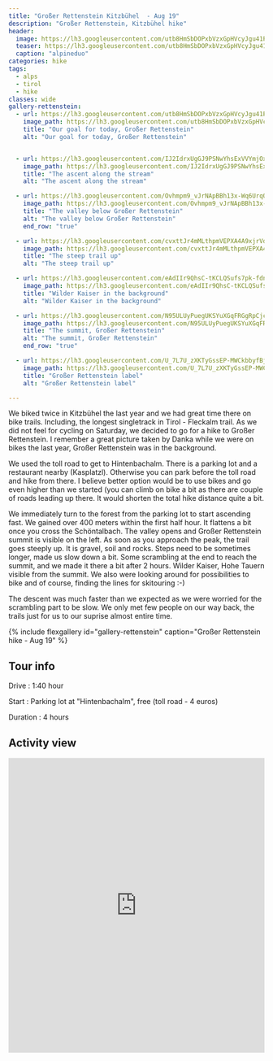 ```yaml
---
title: "Großer Rettenstein Kitzbühel  - Aug 19"
description: "Großer Rettenstein, Kitzbühel hike"
header:
  image: https://lh3.googleusercontent.com/utb8HmSbDOPxbVzxGpHVcyJgu41PpjWHmXlr9Rz_aUB4h1JFO5xQhgtWM7uBgHFjtvIF5jLW2Y1Hz1Q1sNHZp-Z0DeWL_W_ZMyEvsdAQ57w_XAzqdXLzAIAFRf6lJ0Zs1UmVYts3WczrQ74fftduAyelR6fTMEjrjkZcROoU3CQrr_is0hZMnIDkeUFw_npqul4GHN5ipYXUWg930cyfvwM8fNc_Mf8fAhdm7J_dntI_OL53bjnBZ_v0UkLPtf7Hmztd7YQ4fuUAzvAFrq365S29W9Kwf-QXZ2a2aeHMz6NkIg1PXVSf-D8BMIMbe1xsfSKgzbDYmNzGL3m-bTeJ3L9oZuVpDuSneO_c3lQJVuVsXp3-Bq640iw2PDWaaOvbdE-rXEsrZjTa-i9LOLP6xFrHpu5iy0s7ZZIXDo52xglymxpdZl3BSEktRwRj97G22-aSLTwn1cFlq1wMDwaaSUQ8_M0ytn7JBH3e7OZ02VjsBZH6KuAEOMLLQ8qPaHKv5HCxUjHbo_Jwo7yYeyniVLvErR5uN7RLjNP9WrG90orDQpp3cSbNxnAQR2zmIrEXU1yx7d_wn1EiHSw-m2lXGgAY6ahMnW8tUzBhJQxxGSOh416cZWx43zTruLljyWOpLupBR-qroFArNDtsTF_9oLIwY8dW23uYLJT3mr6PczRSDTUENalQesc3Pu239kBV-RE_SYa-sqU4TBOFIjPxzbL7gg=w1482-h1540-no
  teaser: https://lh3.googleusercontent.com/utb8HmSbDOPxbVzxGpHVcyJgu41PpjWHmXlr9Rz_aUB4h1JFO5xQhgtWM7uBgHFjtvIF5jLW2Y1Hz1Q1sNHZp-Z0DeWL_W_ZMyEvsdAQ57w_XAzqdXLzAIAFRf6lJ0Zs1UmVYts3WczrQ74fftduAyelR6fTMEjrjkZcROoU3CQrr_is0hZMnIDkeUFw_npqul4GHN5ipYXUWg930cyfvwM8fNc_Mf8fAhdm7J_dntI_OL53bjnBZ_v0UkLPtf7Hmztd7YQ4fuUAzvAFrq365S29W9Kwf-QXZ2a2aeHMz6NkIg1PXVSf-D8BMIMbe1xsfSKgzbDYmNzGL3m-bTeJ3L9oZuVpDuSneO_c3lQJVuVsXp3-Bq640iw2PDWaaOvbdE-rXEsrZjTa-i9LOLP6xFrHpu5iy0s7ZZIXDo52xglymxpdZl3BSEktRwRj97G22-aSLTwn1cFlq1wMDwaaSUQ8_M0ytn7JBH3e7OZ02VjsBZH6KuAEOMLLQ8qPaHKv5HCxUjHbo_Jwo7yYeyniVLvErR5uN7RLjNP9WrG90orDQpp3cSbNxnAQR2zmIrEXU1yx7d_wn1EiHSw-m2lXGgAY6ahMnW8tUzBhJQxxGSOh416cZWx43zTruLljyWOpLupBR-qroFArNDtsTF_9oLIwY8dW23uYLJT3mr6PczRSDTUENalQesc3Pu239kBV-RE_SYa-sqU4TBOFIjPxzbL7gg=w300-h800-no
  caption: "alpineduo"
categories: hike
tags:
  - alps
  - tirol
  - hike
classes: wide
gallery-rettenstein:
  - url: https://lh3.googleusercontent.com/utb8HmSbDOPxbVzxGpHVcyJgu41PpjWHmXlr9Rz_aUB4h1JFO5xQhgtWM7uBgHFjtvIF5jLW2Y1Hz1Q1sNHZp-Z0DeWL_W_ZMyEvsdAQ57w_XAzqdXLzAIAFRf6lJ0Zs1UmVYts3WczrQ74fftduAyelR6fTMEjrjkZcROoU3CQrr_is0hZMnIDkeUFw_npqul4GHN5ipYXUWg930cyfvwM8fNc_Mf8fAhdm7J_dntI_OL53bjnBZ_v0UkLPtf7Hmztd7YQ4fuUAzvAFrq365S29W9Kwf-QXZ2a2aeHMz6NkIg1PXVSf-D8BMIMbe1xsfSKgzbDYmNzGL3m-bTeJ3L9oZuVpDuSneO_c3lQJVuVsXp3-Bq640iw2PDWaaOvbdE-rXEsrZjTa-i9LOLP6xFrHpu5iy0s7ZZIXDo52xglymxpdZl3BSEktRwRj97G22-aSLTwn1cFlq1wMDwaaSUQ8_M0ytn7JBH3e7OZ02VjsBZH6KuAEOMLLQ8qPaHKv5HCxUjHbo_Jwo7yYeyniVLvErR5uN7RLjNP9WrG90orDQpp3cSbNxnAQR2zmIrEXU1yx7d_wn1EiHSw-m2lXGgAY6ahMnW8tUzBhJQxxGSOh416cZWx43zTruLljyWOpLupBR-qroFArNDtsTF_9oLIwY8dW23uYLJT3mr6PczRSDTUENalQesc3Pu239kBV-RE_SYa-sqU4TBOFIjPxzbL7gg=w1482-h1540-no
    image_path: https://lh3.googleusercontent.com/utb8HmSbDOPxbVzxGpHVcyJgu41PpjWHmXlr9Rz_aUB4h1JFO5xQhgtWM7uBgHFjtvIF5jLW2Y1Hz1Q1sNHZp-Z0DeWL_W_ZMyEvsdAQ57w_XAzqdXLzAIAFRf6lJ0Zs1UmVYts3WczrQ74fftduAyelR6fTMEjrjkZcROoU3CQrr_is0hZMnIDkeUFw_npqul4GHN5ipYXUWg930cyfvwM8fNc_Mf8fAhdm7J_dntI_OL53bjnBZ_v0UkLPtf7Hmztd7YQ4fuUAzvAFrq365S29W9Kwf-QXZ2a2aeHMz6NkIg1PXVSf-D8BMIMbe1xsfSKgzbDYmNzGL3m-bTeJ3L9oZuVpDuSneO_c3lQJVuVsXp3-Bq640iw2PDWaaOvbdE-rXEsrZjTa-i9LOLP6xFrHpu5iy0s7ZZIXDo52xglymxpdZl3BSEktRwRj97G22-aSLTwn1cFlq1wMDwaaSUQ8_M0ytn7JBH3e7OZ02VjsBZH6KuAEOMLLQ8qPaHKv5HCxUjHbo_Jwo7yYeyniVLvErR5uN7RLjNP9WrG90orDQpp3cSbNxnAQR2zmIrEXU1yx7d_wn1EiHSw-m2lXGgAY6ahMnW8tUzBhJQxxGSOh416cZWx43zTruLljyWOpLupBR-qroFArNDtsTF_9oLIwY8dW23uYLJT3mr6PczRSDTUENalQesc3Pu239kBV-RE_SYa-sqU4TBOFIjPxzbL7gg=w300-h400-no
    title: "Our goal for today, Großer Rettenstein"
    alt: "Our goal for today, Großer Rettenstein"


  - url: https://lh3.googleusercontent.com/IJ2IdrxUgGJ9PSNwYhsExVVYmjOxHk62ev4YY1j3r32KlncXX5hQQPONQdHGiNuLX8Awj8zanW_oudel3MAzUx_IvSsgYfIO_4e6RueARO30c0OHlKf_XgW1qT0yHhPxM2k4e1e300Tso4_t_GRnQenXkgQ0PT0x65IUDBkghFaFeFIi8aTkM83qXXigZzD6a_fu-6kOQCAUsk3D--kq59w3UgnajeE5sIHVumgR8yNVwRlGdjr841o8HSw4WpN3YwArCC8jo81nIUwyUHOip6-SdNvJSzcAkIUvPDROm3_rdODDgDxlL-vH-_gch0SICcuDakbqO-I8kasRuAx6KSsOqi95cOFmWUc3RLgUDv-luJzk4s58e4b6Nyyo2JVpIFsVYVlxfDug5_gvlBsgVqEoDLTJ6pBnHpMYvRCN0yjp29daVZWIVndiymDohw6lmxhX6jQjrzMsq7HPj673jL5Q0I-96a2Nq_QNhpwOOFw1E4bZnCn9o-jfLH6CVrGMj7GJBXsczkM0yE__OLO-Rul0OhaSqatHGk-mH-loV3oUTdR3O-4pltk4x5KUOJN3Avwt13A_fxKcrrYXSFlfzyHhBwGXt1z_lwcS_3iIdgEMGKSwA6ufku9NCzLjq6W5I44JKpXTCRs5b1D2MBrebpWXcxvsIOB51DxTzqUCTGm8AMFwM9sbcIFal58pWhx6VrhKrCNX948BkOjS-2Av9x6p=w1156-h1540-no
    image_path: https://lh3.googleusercontent.com/IJ2IdrxUgGJ9PSNwYhsExVVYmjOxHk62ev4YY1j3r32KlncXX5hQQPONQdHGiNuLX8Awj8zanW_oudel3MAzUx_IvSsgYfIO_4e6RueARO30c0OHlKf_XgW1qT0yHhPxM2k4e1e300Tso4_t_GRnQenXkgQ0PT0x65IUDBkghFaFeFIi8aTkM83qXXigZzD6a_fu-6kOQCAUsk3D--kq59w3UgnajeE5sIHVumgR8yNVwRlGdjr841o8HSw4WpN3YwArCC8jo81nIUwyUHOip6-SdNvJSzcAkIUvPDROm3_rdODDgDxlL-vH-_gch0SICcuDakbqO-I8kasRuAx6KSsOqi95cOFmWUc3RLgUDv-luJzk4s58e4b6Nyyo2JVpIFsVYVlxfDug5_gvlBsgVqEoDLTJ6pBnHpMYvRCN0yjp29daVZWIVndiymDohw6lmxhX6jQjrzMsq7HPj673jL5Q0I-96a2Nq_QNhpwOOFw1E4bZnCn9o-jfLH6CVrGMj7GJBXsczkM0yE__OLO-Rul0OhaSqatHGk-mH-loV3oUTdR3O-4pltk4x5KUOJN3Avwt13A_fxKcrrYXSFlfzyHhBwGXt1z_lwcS_3iIdgEMGKSwA6ufku9NCzLjq6W5I44JKpXTCRs5b1D2MBrebpWXcxvsIOB51DxTzqUCTGm8AMFwM9sbcIFal58pWhx6VrhKrCNX948BkOjS-2Av9x6p=w300-h400-no
    title: "The ascent along the stream"
    alt: "The ascent along the stream"

  - url: https://lh3.googleusercontent.com/Ovhmpm9_vJrNApBBh13x-Wq6UrqOsRi8xYlVMRaPDTYszHYiENapSHk-aJzdm94kuZ6bYwoOQ-SCPoVjGlFUZ0NF5OzI4CiLhHwl3pIEc0HXbgb5X0KdAWv9AdiVPcB0pMc5-96M1-JjelHKOWULoS7Kxr6jdrX4rdqNTr66imhlrlzpQq51pbkpHtsL20Uqhy8Yd_TGOy0K3EXcwfh2Tfwxw0dOI9-5mBCzSfOTp2zWyruRsE0msPuJLItd2O9aUKZh6gyzqzqiYGPPLzIPgssTiBT1TIe9dg1IxGB_K_djAUiyERIQaPjwSQ4Zz-ngk5hDMY8Z3z11L8WuX7AP5akHDuSdkwiRL5_lUy9dpgMSa0pt4Ixuc-L6vuzKdYhEMMPs3uZ68wrIGtN1opicdntXGN1c3K5ZIsA0jeufFP4T0mtftUygVsTqrigEmEEr4eycNdiFRNvCL3DW9iIn_bJy9eYm0ix87k_07YFt2V-ILKyDdJAnqBwGcqFbV6T_28E8D5svngyvfhnsTkTdr4739lI32Ob8Bj-2Y-WKWWrVrSxBL2a8eJJMurt7hcJV_m8qweDzIt2moqzOcl27xAtT81qmNh1YcfjgZYC3e8FIXkC-L5gsf5CALQiLXQUx2i0xTNWPi49U9by-LPqg2nMN2PV0usZpjZe9xeLcGtInLuGdHHRPyV8u83R42ykvQM9-WU_mfqeDZ3vfUdchdUwt-b9vH632xBTWOCft9tj9TpIzhQ=w2054-h1542-no
    image_path: https://lh3.googleusercontent.com/Ovhmpm9_vJrNApBBh13x-Wq6UrqOsRi8xYlVMRaPDTYszHYiENapSHk-aJzdm94kuZ6bYwoOQ-SCPoVjGlFUZ0NF5OzI4CiLhHwl3pIEc0HXbgb5X0KdAWv9AdiVPcB0pMc5-96M1-JjelHKOWULoS7Kxr6jdrX4rdqNTr66imhlrlzpQq51pbkpHtsL20Uqhy8Yd_TGOy0K3EXcwfh2Tfwxw0dOI9-5mBCzSfOTp2zWyruRsE0msPuJLItd2O9aUKZh6gyzqzqiYGPPLzIPgssTiBT1TIe9dg1IxGB_K_djAUiyERIQaPjwSQ4Zz-ngk5hDMY8Z3z11L8WuX7AP5akHDuSdkwiRL5_lUy9dpgMSa0pt4Ixuc-L6vuzKdYhEMMPs3uZ68wrIGtN1opicdntXGN1c3K5ZIsA0jeufFP4T0mtftUygVsTqrigEmEEr4eycNdiFRNvCL3DW9iIn_bJy9eYm0ix87k_07YFt2V-ILKyDdJAnqBwGcqFbV6T_28E8D5svngyvfhnsTkTdr4739lI32Ob8Bj-2Y-WKWWrVrSxBL2a8eJJMurt7hcJV_m8qweDzIt2moqzOcl27xAtT81qmNh1YcfjgZYC3e8FIXkC-L5gsf5CALQiLXQUx2i0xTNWPi49U9by-LPqg2nMN2PV0usZpjZe9xeLcGtInLuGdHHRPyV8u83R42ykvQM9-WU_mfqeDZ3vfUdchdUwt-b9vH632xBTWOCft9tj9TpIzhQ=w400-h300-no
    title: "The valley below Großer Rettenstein"
    alt: "The valley below Großer Rettenstein"
    end_row: "true"

  - url: https://lh3.googleusercontent.com/cvxttJr4mMLthpmVEPXA4A9xjrVdTrizV2Knr1AD7axkSd1tZn1jB0r540PcQ_rvORRh7NOCvPwWhgcl_2GA9YbzoLk7cJ8rXS6PMV_ysPI0DkzuRitKz5hbKa-UGJm8b0OdzU3qIOSht1FHrxIu473wXHM0cu-Ki7PuA8IaJ0WUzcpk4fIXBAtbLBtVE6f1j6KX31Zn552zzyI102xNGAruuyEsT8m4cWNn62ywg-kGk4USCurLPnxM--g6UNWXS_gnc5t-100ppJKlQb12zgq2U9sbkQMjtsYo20XusZYR_oqmoOWfeLUOlqytx0FNQmRpoB6Oj-OAupBYUvF0l_fIPCOrpVmUk0vjMYGWlF_tyHbVTBRl_xZgEbeVax20EiVnPibepNilNc1Wghq35kRAVD5tu9HVBrGVgkQeVNvHuSm9HZ3f_EG-pGRzovkDr71EjAhiKxgVCbucBFOZolX7aH4lgKDAi64HksAM4LxRspK5WG4NJDAjWRpvtgwFKPmLPH4a88WIwdxfJkqw32w_-OxdYOrPTB7I8M3fRMl6-3MWNY9E3Nxe0PKpFV35yr2zAz-eMiON0IP_IpkCqJLXBCd_GM-24UjuGHpbJVFWBdrU3bmy45u7TUJYX9ScEd7SzOvbtke9CRffWVsbPKxkwBmJa72T9BG2B6V8gEJEs10I74XSPEWnm3Mofzd6Xle-HwiIDYeOPVqCmoAtdWF8WZNDiOoiQPunvpFhnlZL4myZJQ=w1156-h1540-no
    image_path: https://lh3.googleusercontent.com/cvxttJr4mMLthpmVEPXA4A9xjrVdTrizV2Knr1AD7axkSd1tZn1jB0r540PcQ_rvORRh7NOCvPwWhgcl_2GA9YbzoLk7cJ8rXS6PMV_ysPI0DkzuRitKz5hbKa-UGJm8b0OdzU3qIOSht1FHrxIu473wXHM0cu-Ki7PuA8IaJ0WUzcpk4fIXBAtbLBtVE6f1j6KX31Zn552zzyI102xNGAruuyEsT8m4cWNn62ywg-kGk4USCurLPnxM--g6UNWXS_gnc5t-100ppJKlQb12zgq2U9sbkQMjtsYo20XusZYR_oqmoOWfeLUOlqytx0FNQmRpoB6Oj-OAupBYUvF0l_fIPCOrpVmUk0vjMYGWlF_tyHbVTBRl_xZgEbeVax20EiVnPibepNilNc1Wghq35kRAVD5tu9HVBrGVgkQeVNvHuSm9HZ3f_EG-pGRzovkDr71EjAhiKxgVCbucBFOZolX7aH4lgKDAi64HksAM4LxRspK5WG4NJDAjWRpvtgwFKPmLPH4a88WIwdxfJkqw32w_-OxdYOrPTB7I8M3fRMl6-3MWNY9E3Nxe0PKpFV35yr2zAz-eMiON0IP_IpkCqJLXBCd_GM-24UjuGHpbJVFWBdrU3bmy45u7TUJYX9ScEd7SzOvbtke9CRffWVsbPKxkwBmJa72T9BG2B6V8gEJEs10I74XSPEWnm3Mofzd6Xle-HwiIDYeOPVqCmoAtdWF8WZNDiOoiQPunvpFhnlZL4myZJQ=w300-h400-no
    title: "The steep trail up"
    alt: "The steep trail up"

  - url: https://lh3.googleusercontent.com/eAdIIr9QhsC-tKCLQSufs7pk-fdnifouhr-fqkOowHYtiSSkyuPNau8OLwM_AjOL8oIV7hEB4mc7ltjZlIPADx2J2lLJ1NXy410WEbLtZsOeXwEXwg9_226wjdDvRnorPkc-WkWswXvZZ_kjTEVv_nrRAvJFKxIsrrfTLYGbw-STcNR0UxUvDs4ZiahGJtybG7PTCF0oMIdib06RDAWB8ITAJLDAcPHDNdS_2NL99U3Zu_50SDHWTIfVUmQP4dKU84hEqX_sUjSrd8MEDFKylurX_di9nRZabB7XtvvHRw0BqCgcxAkLE2ZzqV9I5mHGUg0NeSj_Wwe5nF5X1R5A3mHCm_5sgOmuNPJLunpHcuCd9RuLQc0xwquLCu5IqSPSYKijn_r4rIqdbfTCN5ydlVY4QwXeIfwZPmRsZSFqNUE_Jr9cqfG_V9g1dScKE4Rv___fwkRm6mUDKQeYUM_glxt1hw3QPcpSpTMmDbvkuWij8pomMGknHqQn331qWP9R-O-ZAoDl516eaLPJf8pb9HljwR0DCU4bwvP2LsJ07UOpRurdR2O0dO47pZkVwxU1OUpdOE6oM9gBG5d_A7jnnDqnyeDjQmIyUtXHsXwcooxOUIuRlPL6BG9Y4i_RlpejAgtwTNGjxONHjy1rTd62kL1HM1iPaWm1XlOvl7lH83OFLWvIsAByEIF0Q8CkdpN0YM9IOcbCfd-jRZk-THgofuILE6PfjCrLsL0-vfKiGvL3IhAP3w=w2054-h1542-no
    image_path: https://lh3.googleusercontent.com/eAdIIr9QhsC-tKCLQSufs7pk-fdnifouhr-fqkOowHYtiSSkyuPNau8OLwM_AjOL8oIV7hEB4mc7ltjZlIPADx2J2lLJ1NXy410WEbLtZsOeXwEXwg9_226wjdDvRnorPkc-WkWswXvZZ_kjTEVv_nrRAvJFKxIsrrfTLYGbw-STcNR0UxUvDs4ZiahGJtybG7PTCF0oMIdib06RDAWB8ITAJLDAcPHDNdS_2NL99U3Zu_50SDHWTIfVUmQP4dKU84hEqX_sUjSrd8MEDFKylurX_di9nRZabB7XtvvHRw0BqCgcxAkLE2ZzqV9I5mHGUg0NeSj_Wwe5nF5X1R5A3mHCm_5sgOmuNPJLunpHcuCd9RuLQc0xwquLCu5IqSPSYKijn_r4rIqdbfTCN5ydlVY4QwXeIfwZPmRsZSFqNUE_Jr9cqfG_V9g1dScKE4Rv___fwkRm6mUDKQeYUM_glxt1hw3QPcpSpTMmDbvkuWij8pomMGknHqQn331qWP9R-O-ZAoDl516eaLPJf8pb9HljwR0DCU4bwvP2LsJ07UOpRurdR2O0dO47pZkVwxU1OUpdOE6oM9gBG5d_A7jnnDqnyeDjQmIyUtXHsXwcooxOUIuRlPL6BG9Y4i_RlpejAgtwTNGjxONHjy1rTd62kL1HM1iPaWm1XlOvl7lH83OFLWvIsAByEIF0Q8CkdpN0YM9IOcbCfd-jRZk-THgofuILE6PfjCrLsL0-vfKiGvL3IhAP3w=w400-h300-no
    title: "Wilder Kaiser in the background"
    alt: "Wilder Kaiser in the background"

  - url: https://lh3.googleusercontent.com/N95ULUyPuegUKSYuXGqFRGgRpCjcmLYm-3ebeDfU2RylxkDkPVk_JviwRe-_YNYruF9BG0zVBb4yFCZXAudZYSm449Jo2jH2TadJSUxr132SFpe9Mzb8j5iKaEPkK0_ejGnc8xT0P1J0J-1HJsBAyNy2LL-qP94P4P8KJEZ8dlwUwETVdXIJjZJM8lihv58ikS9KZVuziVjO2n-a0vDqhqBjxHqmTRPoC6lqxbbE13JoFsvXDz6jlnpu_gvcCcGFdIDkn_TGeH8avSGp_dqI_vD25Os1q-pmcTHZrdV5TxfVcD-lMy5gi6p15oGIwH5AJuGe4OpPEVBLS4xq6TdPlM4ufZgI9I2w_2ckWS7FO6p6xAmCQ1CvtME9jJqP3faTERKiBCxv48c3FRYPAO131JAkl6832OucargtaWw40ewaL5AS5cBazE4uQYlUNw-z-X0IlLSpyEPtcGbmMe-aziZ_SLISAbQmzJUYEOsbTbnJX0NxTaS7lnPQ9uZxI9JayQsa20SWFdQV5_p64A0Yf4AKVfg53hgXYw3xIP9f768_YVdrRyLqrCvsR3OovQy_v2MVCjJuhdgdKqC6CSGVtp-moB33yOAd6sou-t638xCO536tbDj5eCfIHI14PxO6qbFAojA7qqky5wf46sSzhBFxmppDZ_5Cb98PCUd8aj1jztbxW0QK_2_Dbvf7_DgYVnPKF4SSS59BRiKxXxQGGs4bd_pBFRcPFr6dxTC_Mni-InjflA=w1156-h1540-no
    image_path: https://lh3.googleusercontent.com/N95ULUyPuegUKSYuXGqFRGgRpCjcmLYm-3ebeDfU2RylxkDkPVk_JviwRe-_YNYruF9BG0zVBb4yFCZXAudZYSm449Jo2jH2TadJSUxr132SFpe9Mzb8j5iKaEPkK0_ejGnc8xT0P1J0J-1HJsBAyNy2LL-qP94P4P8KJEZ8dlwUwETVdXIJjZJM8lihv58ikS9KZVuziVjO2n-a0vDqhqBjxHqmTRPoC6lqxbbE13JoFsvXDz6jlnpu_gvcCcGFdIDkn_TGeH8avSGp_dqI_vD25Os1q-pmcTHZrdV5TxfVcD-lMy5gi6p15oGIwH5AJuGe4OpPEVBLS4xq6TdPlM4ufZgI9I2w_2ckWS7FO6p6xAmCQ1CvtME9jJqP3faTERKiBCxv48c3FRYPAO131JAkl6832OucargtaWw40ewaL5AS5cBazE4uQYlUNw-z-X0IlLSpyEPtcGbmMe-aziZ_SLISAbQmzJUYEOsbTbnJX0NxTaS7lnPQ9uZxI9JayQsa20SWFdQV5_p64A0Yf4AKVfg53hgXYw3xIP9f768_YVdrRyLqrCvsR3OovQy_v2MVCjJuhdgdKqC6CSGVtp-moB33yOAd6sou-t638xCO536tbDj5eCfIHI14PxO6qbFAojA7qqky5wf46sSzhBFxmppDZ_5Cb98PCUd8aj1jztbxW0QK_2_Dbvf7_DgYVnPKF4SSS59BRiKxXxQGGs4bd_pBFRcPFr6dxTC_Mni-InjflA=w300-h400-no
    title: "The summit, Großer Rettenstein"
    alt: "The summit, Großer Rettenstein"
    end_row: "true"

  - url: https://lh3.googleusercontent.com/U_7L7U_zXKTyGssEP-MWCkbbyfBjr1gy2YppXPrQCKDhKaHpjc_SksOLJ7BpU6UczKHZqWdrq0aEWMs9Kk2NC1SmvOFrnzTyCCT2VPTLzl2WeJPxfdr_WIbe02Mdr52c3Y1NYdHyaXhD30yLikjH6xhM0F1wOPp6JNq4lpRJs8zREtbbjwOl5hLoHiq_36sW4TLaTbBMXuK350INGEhuQL8stLARvJMlK2R_FkHY9Cn7w8K_bm7aLpW5nXcZW4yyj_B1Ihn4tn9DfqIxju4ElAaSvfKJxM993Y_1BITX5V_z5o5jixx-llSnSK784WHlSDZS-5xOtIVeBeyb5RQx9_HEThRgYhEfWGZU8rd0_L4tgmW-N9m_tX1IvSVwgMZDHevOsMw8B9-Skj9Fq69odyV86gcCoa61bWuasP_oMzWAvXOYTAUQCz8EXMqdxahFkWAzmfd4_EtHexekBfzUQWKHCF9ah4tHrgjv8zFkX1-jpSRkQrS2UKi4fF08Nk5dZTvjQKq49L5kmxzWJvZeb8tL8cdGBfLodS_JRnhm89dAiA8r2szRKABmOudcxDa7JJHYpK7nMTB8AU3UXshMnzFewtMtuaiPcpFPdEXgZtSX18WTeaXcUKVAOfSeu8arfJO-miRhFU_Y0TtHDDEZeFDWqvCtK7CXVucif0Ki6WsBdYRRLapm74Vm5fuBdBer4rdEmWv-KIxFPtkWjMeFpBEQ=s1542-no
    image_path: https://lh3.googleusercontent.com/U_7L7U_zXKTyGssEP-MWCkbbyfBjr1gy2YppXPrQCKDhKaHpjc_SksOLJ7BpU6UczKHZqWdrq0aEWMs9Kk2NC1SmvOFrnzTyCCT2VPTLzl2WeJPxfdr_WIbe02Mdr52c3Y1NYdHyaXhD30yLikjH6xhM0F1wOPp6JNq4lpRJs8zREtbbjwOl5hLoHiq_36sW4TLaTbBMXuK350INGEhuQL8stLARvJMlK2R_FkHY9Cn7w8K_bm7aLpW5nXcZW4yyj_B1Ihn4tn9DfqIxju4ElAaSvfKJxM993Y_1BITX5V_z5o5jixx-llSnSK784WHlSDZS-5xOtIVeBeyb5RQx9_HEThRgYhEfWGZU8rd0_L4tgmW-N9m_tX1IvSVwgMZDHevOsMw8B9-Skj9Fq69odyV86gcCoa61bWuasP_oMzWAvXOYTAUQCz8EXMqdxahFkWAzmfd4_EtHexekBfzUQWKHCF9ah4tHrgjv8zFkX1-jpSRkQrS2UKi4fF08Nk5dZTvjQKq49L5kmxzWJvZeb8tL8cdGBfLodS_JRnhm89dAiA8r2szRKABmOudcxDa7JJHYpK7nMTB8AU3UXshMnzFewtMtuaiPcpFPdEXgZtSX18WTeaXcUKVAOfSeu8arfJO-miRhFU_Y0TtHDDEZeFDWqvCtK7CXVucif0Ki6WsBdYRRLapm74Vm5fuBdBer4rdEmWv-KIxFPtkWjMeFpBEQ=w400-h300-no
    title: "Großer Rettenstein label"
    alt: "Großer Rettenstein label"

---
```


We biked twice in Kitzbühel the last year and we had great time there on bike trails. Including, the longest singletrack in Tirol - Fleckalm trail. As we did not feel for cycling on Saturday, we decided to go for a hike to Großer Rettenstein. I remember a great picture taken by Danka while we were on bikes the last year, Großer Rettenstein was in the background.

We used the toll road to get to Hintenbachalm. There is a parking lot and a restaurant nearby (Kasplatzl). Otherwise you can park before the toll road and hike from there. I believe better option would be to use bikes and go even higher than we started (you can climb on bike a bit as there are couple of roads leading up there. It would shorten the total hike distance quite a bit.

We immediately turn to the forest from the parking lot to start ascending fast. We gained over 400 meters within the first half hour. It flattens a bit once you cross the Schöntalbach. The valley opens and Großer Rettenstein summit is visible on the left. As soon as you approach the peak, the trail goes steeply up. It is gravel, soil and rocks. Steps need to be sometimes longer, made us slow down a bit. Some scrambling at the end to reach the summit, and we made it there a bit after 2 hours. Wilder Kaiser, Hohe Tauern visible from the summit. We also were looking around for possibilities to bike and of course, finding the lines for skitouring :-)

The descent was much faster than we expected as we were worried for the scrambling part to be slow. We only met few people on our way back, the trails just for us to our suprise almost entire time.

{% include flexgallery id="gallery-rettenstein" caption="Großer Rettenstein hike - Aug 19" %}

## Tour info

Drive
: 1:40 hour

Start
: Parking lot at "Hintenbachalm", free (toll road - 4 euros)

Duration
: 4 hours

## Activity view

<iframe src="https://www.komoot.com/tour/88746500/embed?profile=1" width="100%" height="580" frameborder="0" scrolling="no"></iframe>
